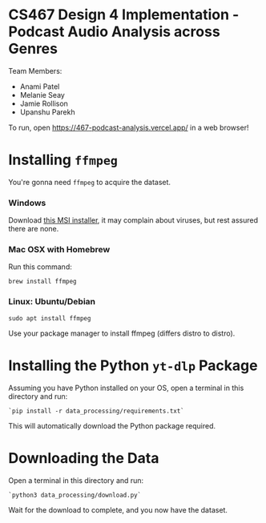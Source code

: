 # CS467 Design 4 Implementation - Podcast Audio Analysis across Genres
Team Members:
- Anami Patel
- Melanie Seay
- Jamie Rollison
- Upanshu Parekh

To run, open https://467-podcast-analysis.vercel.app/ in a web browser!

<!-- # React + Vite

This template provides a minimal setup to get React working in Vite with HMR and some ESLint rules.

Currently, two official plugins are available:

- [@vitejs/plugin-react](https://github.com/vitejs/vite-plugin-react/blob/main/packages/plugin-react/README.md) uses [Babel](https://babeljs.io/) for Fast Refresh
- [@vitejs/plugin-react-swc](https://github.com/vitejs/vite-plugin-react-swc) uses [SWC](https://swc.rs/) for Fast Refresh -->

# Installing `ffmpeg`

You're gonna need `ffmpeg` to acquire the dataset.

### Windows
Download [this MSI installer](https://github.com/icedterminal/ffmpeg-installer/releases/download/6.1.1.20240201/FFmpeg_Essentials.msi),
it may complain about viruses, but rest assured there are none.

### Mac OSX with Homebrew
Run this command:
```
brew install ffmpeg
```

### Linux: Ubuntu/Debian
```
sudo apt install ffmpeg
```
Use your package manager to install ffmpeg (differs distro to distro).

# Installing the Python `yt-dlp` Package
Assuming you have Python installed on your OS, open a terminal in this directory and run:
```
`pip install -r data_processing/requirements.txt`
```
This will automatically download the Python package required.




# Downloading the Data
Open a terminal in this directory and run:
```
`python3 data_processing/download.py`
```
Wait for the download to complete, and you now have the dataset.
